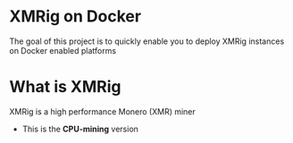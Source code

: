 # XMRig on Docker
The goal of this project is to quickly enable you to deploy XMRig instances on Docker enabled platforms

# What is XMRig
XMRig is a high performance Monero (XMR) miner

* This is the **CPU-mining** version

